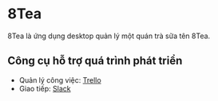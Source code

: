 # 8Tea

8Tea là ứng dụng desktop quản lý một quán trà sữa tên 8Tea.

## Công cụ hỗ trợ quá trình phát triển

- Quản lý công việc: [Trello](https://trello.com/b/SDi8PtxN/8tea)
- Giao tiếp: [Slack](https://app.slack.com/client/T01QKRLQBMX/apps)